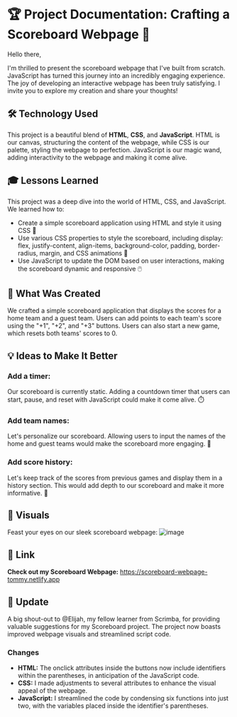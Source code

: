 # 🏆 Project Documentation: Crafting a Scoreboard Webpage 🎉

Hello there,

I'm thrilled to present the scoreboard webpage that I've built from scratch. JavaScript has turned this journey into an incredibly engaging experience. The joy of developing an interactive webpage has been truly satisfying. I invite you to explore my creation and share your thoughts!

## 🛠️ Technology Used
This project is a beautiful blend of **HTML**, **CSS**, and **JavaScript**. HTML is our canvas, structuring the content of the webpage, while CSS is our palette, styling the webpage to perfection. JavaScript is our magic wand, adding interactivity to the webpage and making it come alive.

## 🎓 Lessons Learned
This project was a deep dive into the world of HTML, CSS, and JavaScript. We learned how to:
- Create a simple scoreboard application using HTML and style it using CSS 📝
- Use various CSS properties to style the scoreboard, including display: flex, justify-content, align-items, background-color, padding, border-radius, margin, and CSS animations 🎨
- Use JavaScript to update the DOM based on user interactions, making the scoreboard dynamic and responsive 🖱️

## 🎨 What Was Created
We crafted a simple scoreboard application that displays the scores for a home team and a guest team. Users can add points to each team's score using the "+1", "+2", and "+3" buttons. Users can also start a new game, which resets both teams' scores to 0.

## 💡 Ideas to Make It Better
### Add a timer:
Our scoreboard is currently static. Adding a countdown timer that users can start, pause, and reset with JavaScript could make it come alive. ⏱️
### Add team names:
Let's personalize our scoreboard. Allowing users to input the names of the home and guest teams would make the scoreboard more engaging. 🏅
### Add score history:
Let's keep track of the scores from previous games and display them in a history section. This would add depth to our scoreboard and make it more informative. 📜

## 📸 Visuals
Feast your eyes on our sleek scoreboard webpage:
![image](https://github.com/TommyDeLeon/scoreboard-webpage/assets/144635056/dccaf5d2-43df-4ea1-bfe4-79d44c1a9688)

## 🔗 Link
**Check out my Scoreboard Webpage:** https://scoreboard-webpage-tommy.netlify.app

## 🔄 Update
A big shout-out to @Elijah, my fellow learner from Scrimba, for providing valuable suggestions for my Scoreboard project. The project now boasts improved webpage visuals and streamlined script code.

### Changes
- **HTML:** The onclick attributes inside the buttons now include identifiers within the parentheses, in anticipation of the JavaScript code.
- **CSS:** I made adjustments to several attributes to enhance the visual appeal of the webpage.
- **JavaScript:** I streamlined the code by condensing six functions into just two, with the variables placed inside the identifier's parentheses.
